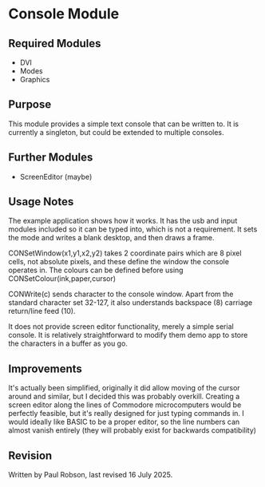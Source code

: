 # Console Module

## Required Modules

- DVI
- Modes
- Graphics

## Purpose

This module provides a simple text console that can be written to. It is currently a singleton, but could be extended to multiple consoles.

## Further Modules

- ScreenEditor (maybe)

## Usage Notes

The example application shows how it works. It has the usb and input modules included so it can be typed into, which is not a requirement. It sets the mode and writes a blank desktop, and then draws a frame.

CONSetWindow(x1,y1,x2,y2) takes 2 coordinate pairs which are 8 pixel cells, not absolute pixels, and these define the window the console operates in. The colours can be defined before using CONSetColour(ink,paper,cursor)

CONWrite(c) sends character to the console window. Apart from the standard character set 32-127, it also understands backspace (8) carriage return/line feed (10).

It does not provide screen editor functionality, merely a simple serial console. It is relatively straightforward to modify them demo app to store the characters in a buffer as you go.

## Improvements

It's actually been simplified, originally it did allow moving of the cursor around and similar, but I decided this was probably overkill. Creating a screen editor along the lines of Commodore microcomputers would be perfectly feasible, but it's really designed for just typing commands in. I would ideally like BASIC to be a proper editor, so the line numbers can almost vanish entirely (they will probably exist for backwards compatibility)

## Revision

Written by Paul Robson, last revised 16 July 2025.

